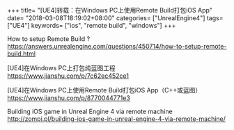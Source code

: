 +++
title= "[UE4]转载：在Windows PC上使用Remote Build打包iOS App"
date= "2018-03-08T18:19:02+08:00"
categories= ["UnrealEngine4"]
tags= ["UE4"]
keywords= ["ios", "remote build", "windows"]
+++

How to setup Remote Build ?  
https://answers.unrealengine.com/questions/450714/how-to-setup-remote-build.html


[UE4]在Windows PC上打包纯蓝图工程
https://www.jianshu.com/p/7c62ec452ce1

[UE4]在Windows PC上使用Remote Build打包iOS App（C++或蓝图）  
https://www.jianshu.com/p/8770044771e3

Building iOS game in Unreal Engine 4 via remote machine  
http://zompi.pl/building-ios-game-in-unreal-engine-4-via-remote-machine/